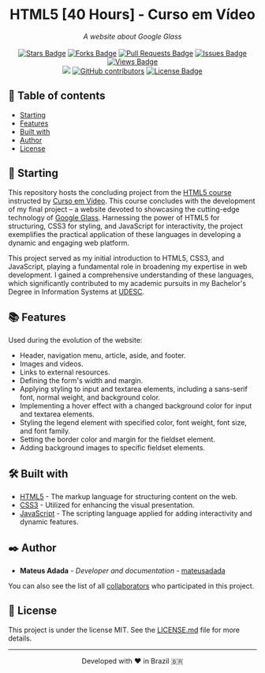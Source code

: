 <h1 align="center">HTML5 [40 Hours] - Curso em Vídeo</h1>
<div align="center"><i>A website about Google Glass</i><br><br>
<a href="https://github.com/mateusadada/HTML5-CursoEmVideo/stargazers"><img src="https://img.shields.io/github/stars/mateusadada/HTML5-CursoEmVideo" alt="Stars Badge"/></a>
<a href="https://github.com/mateusadada/HTML5-CursoEmVideo/network/members"><img src="https://img.shields.io/github/forks/mateusadada/HTML5-CursoEmVideo" alt="Forks Badge"/></a>
<a href="https://github.com/mateusadada/HTML5-CursoEmVideo/pulls"><img src="https://img.shields.io/github/issues-pr/mateusadada/HTML5-CursoEmVideo" alt="Pull Requests Badge"/></a>
<a href="https://github.com/mateusadada/HTML5-CursoEmVideo/issues"><img src="https://img.shields.io/github/issues/mateusadada/HTML5-CursoEmVideo" alt="Issues Badge"/></a>
<a href="https://github.com/mateusadada/HTML5-CursoEmVideo"><img src="https://views.whatilearened.today/views/github/mateusadada/HTML5-CursoEmVideo.svg" alt="Views Badge"/></a>
<br><a href="https://mateusadada.github.io/HTML5-CursoEmVideo" target="blank"><img src="https://img.shields.io/website?url=https%3A%2F%2Fmateusadada.github.io%2FHTML5-CursoEmVideo&logo=github" /></a>
<a href="https://github.com/mateusadada/HTML5-CursoEmVideo/graphs/contributors"><img alt="GitHub contributors" src="https://img.shields.io/github/contributors/mateusadada/HTML5-CursoEmVideo?color=2b9348"></a>
<a href="https://github.com/mateusadada/HTML5-CursoEmVideo/blob/main/LICENSE"><img src="https://img.shields.io/github/license/mateusadada/HTML5-CursoEmVideo?color=2b9348" alt="License Badge"/></a>
</div>

## 📜 Table of contents

- [Starting](#-starting)
- [Features](#-features)
- [Built with](#️-built-with)
- [Author](#️-author)
- [License](#-license)

## 🚀 Starting

This repository hosts the concluding project from the [HTML5 course](https://www.cursoemvideo.com/curso/html5/) instructed by [Curso em Vídeo](https://www.cursoemvideo.com/). This course concludes with the development of my final project – a website devoted to showcasing the cutting-edge technology of [Google Glass](https://www.google.com/glass/start/). Harnessing the power of HTML5 for structuring, CSS3 for styling, and JavaScript for interactivity, the project exemplifies the practical application of these languages in developing a dynamic and engaging web platform.

This project served as my initial introduction to HTML5, CSS3, and JavaScript, playing a fundamental role in broadening my expertise in web development. I gained a comprehensive understanding of these languages, which significantly contributed to my academic pursuits in my Bachelor's Degree in Information Systems at [UDESC](https://www.udesc.br/).

## 📚 Features

Used during the evolution of the website:

- Header, navigation menu, article, aside, and footer.
- Images and videos.
- Links to external resources.
- Defining the form's width and margin.
- Applying styling to input and textarea elements, including a sans-serif font, normal weight, and background color.
- Implementing a hover effect with a changed background color for input and textarea elements.
- Styling the legend element with specified color, font weight, font size, and font family.
- Setting the border color and margin for the fieldset element.
- Adding background images to specific fieldset elements.

## 🛠️ Built with

* [HTML5](https://en.wikipedia.org/wiki/HTML5) - The markup language for structuring content on the web.
* [CSS3](https://en.wikipedia.org/wiki/CSS) - Utilized for enhancing the visual presentation.
* [JavaScript](https://en.wikipedia.org/wiki/JavaScript) - The scripting language applied for adding interactivity and dynamic features.

## ✒️ Author

* **Mateus Adada** - *Developer and documentation* - [mateusadada](https://github.com/mateusadada)

You can also see the list of all [collaborators](https://github.com/mateusadada/HTML5-CursoEmVideo/graphs/contributors) who participated in this project.

## 📄 License

This project is under the license MIT. See the [LICENSE.md](https://github.com/mateusadada/HTML5-CursoEmVideo/blob/main/LICENSE) file for more details.

<hr><p align="center">Developed with ❤️ in Brazil 🇧🇷</p>
